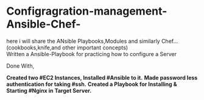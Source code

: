 # Configragration-management-Ansible-Chef-
here i will share the ANsible Playbooks,Modules and similarly Chef...(cookbooks,knife,and other important concepts)
<br>
Written a Ansible-Playbook for practicing how to configure a Server

Done With,

**Created two #EC2 Instances, Installed #Ansible to it.**
**Made password less authentication for taking #ssh.**
**Created a Playbook for Installing & Starting #Nginx in Target Server.**
